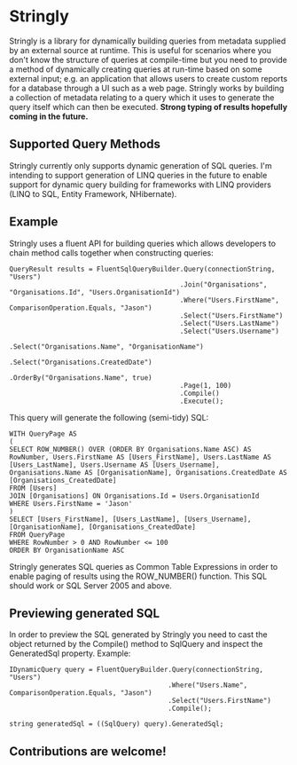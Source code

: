 Stringly
========

Stringly is a library for dynamically building queries from metadata supplied by an external source at runtime.  This is useful for scenarios where you don't know the structure of queries at compile-time but you need to provide a method of dynamically creating queries at run-time based on some external input; e.g. an application that allows users to create custom reports for a database through a UI such as a web page.  Stringly works by building a collection of metadata relating to a query which it uses to generate the query itself which can then be executed.  **Strong typing of results hopefully coming in the future.**

Supported Query Methods
-----------------------
Stringly currently only supports dynamic generation of SQL queries.  I'm intending to support generation of LINQ queries in the future to enable support for dynamic query building for frameworks with LINQ providers (LINQ to SQL, Entity Framework, NHibernate).

Example
-------

Stringly uses a fluent API for building queries which allows developers to chain method calls together when constructing queries:

    QueryResult results = FluentSqlQueryBuilder.Query(connectionString, "Users")
                                               .Join("Organisations", "Organisations.Id", "Users.OrganisationId")
                                               .Where("Users.FirstName", ComparisonOperation.Equals, "Jason")
                                               .Select("Users.FirstName")
                                               .Select("Users.LastName")
                                               .Select("Users.Username")
                                               .Select("Organisations.Name", "OrganisationName")
                                               .Select("Organisations.CreatedDate")
                                               .OrderBy("Organisations.Name", true)
                                               .Page(1, 100)
                                               .Compile()
                                               .Execute();
                                          
This query will generate the following (semi-tidy) SQL:

    WITH QueryPage AS
    (
    SELECT ROW_NUMBER() OVER (ORDER BY Organisations.Name ASC) AS RowNumber, Users.FirstName AS [Users_FirstName], Users.LastName AS [Users_LastName], Users.Username AS [Users_Username], Organisations.Name AS [OrganisationName], Organisations.CreatedDate AS [Organisations_CreatedDate]
    FROM [Users]
    JOIN [Organisations] ON Organisations.Id = Users.OrganisationId
    WHERE Users.FirstName = 'Jason'
    )
    SELECT [Users_FirstName], [Users_LastName], [Users_Username], [OrganisationName], [Organisations_CreatedDate]
    FROM QueryPage
    WHERE RowNumber > 0 AND RowNumber <= 100
    ORDER BY OrganisationName ASC
    
Stringly generates SQL queries as Common Table Expressions in order to enable paging of results using the ROW_NUMBER() function.  This SQL should work or SQL Server 2005 and above.

Previewing generated SQL
------------------------

In order to preview the SQL generated by Stringly you need to cast the object returned by the Compile() method to SqlQuery and inspect the GeneratedSql property.  Example:

    IDynamicQuery query = FluentQueryBuilder.Query(connectionString, "Users")
                                            .Where("Users.Name", ComparisonOperation.Equals, "Jason")
                                            .Select("Users.FirstName")
                                            .Compile();

    string generatedSql = ((SqlQuery) query).GeneratedSql;
    
Contributions are welcome!
-------------------------
                                          

